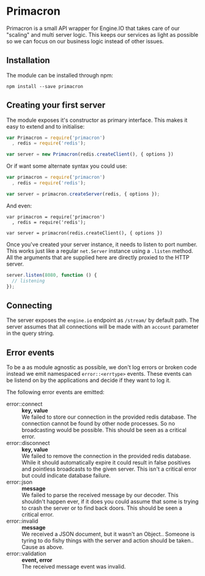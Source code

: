 # Primacron

Primacron is a small API wrapper for Engine.IO that takes care of our "scaling" and
multi server logic. This keeps our services as light as possible so we can focus
on our business logic instead of other issues.

## Installation

The module can be installed through npm:

```
npm install --save primacron
```

## Creating your first server

The module exposes it's constructor as primary interface. This makes it easy to
extend and to initialise:

```js
var Primacron = require('primacron')
  , redis = require('redis');

var server = new Primacron(redis.createClient(), { options })
```

Or if want some alternate syntax you could use:

```js
var primacron = require('primacron')
  , redis = require('redis');

var server = primacron.createServer(redis, { options });
```

And even:

```
var primacron = require('primacron')
  , redis = require('redis');

var server = primacron(redis.createClient(), { options })
```

Once you've created your server instance, it needs to listen to port number.
This works just like a regular `net.Server` instance using a `.listen` method.
All the arguments that are supplied here are directly proxied to the HTTP
server.

```js
server.listen(8080, function () {
  // listening
});
```

## Connecting

The server exposes the `engine.io` endpoint as `/stream/` by default path. The
server assumes that all connections will be made with an `account` parameter in
the query string.

## Error events

To be a as module agnostic as possible, we don't log errors or broken code
instead we emit namespaced `error::<errtype>` events. These events can be
listend on by the applications and decide if they want to log it.

The following error events are emitted:

<dl>
  <dt>error::connect</dt>
  <dd><strong>key, value</strong></dd>
  <dd>
    We failed to store our connection in the provided redis database. The
    connection cannot be found by other node processes. So no broadcasting would
    be possible. This should be seen as a critical error.
  </dd>

  <dt>error::disconnect</dt>
  <dd><strong>key, value</strong></dd>
  <dd>
    We failed to remove the connection in the provided redis database. While it
    should automatically expire it could result in false positives and pointless
    broadcasts to the given server. This isn't a critical error but could
    indicate database failure.
  </dd>

  <dt>error::json</dt>
  <dd><strong>message</strong></dd>
  <dd>
    We failed to parse the received message by our decoder. This shouldn't
    happen ever, if it does you could assume that some is trying to crash the
    server or to find back doors. This should be seen a critical error.
  </dd>

  <dt>error::invalid</dt>
  <dd><strong>message</strong></dd>
  <dd>
    We received a JSON document, but it wasn't an Object.. Someone is tyring to
    do fishy things with the server and action should be taken.. Cause as above.
  </dd>

  <dt>error::validation</dt>
  <dd><strong>event, error</strong></dd>
  <dd>
    The received message event was invalid.
  </dd>
</dl>
